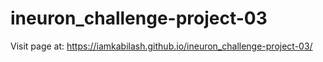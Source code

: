 # ineuron_challenge-project-03

Visit page at: https://iamkabilash.github.io/ineuron_challenge-project-03/